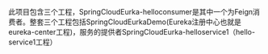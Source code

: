 此项目包含三个工程，SpringCloudEurka-helloconsumer是其中一个为Feign消费者。整套三个工程包括SpringCloudEurkaDemo(Eureka注册中心也就是eureka-center工程)，服务的提供者SpringCloudEurka-helloservice1（hello-service1工程）
